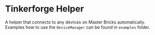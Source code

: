 # Tinkerforge Helper
A helper that connects to any devices on Master Bricks automatically. Examples how to use the `DeviceManager` can be found in `examples` folder.